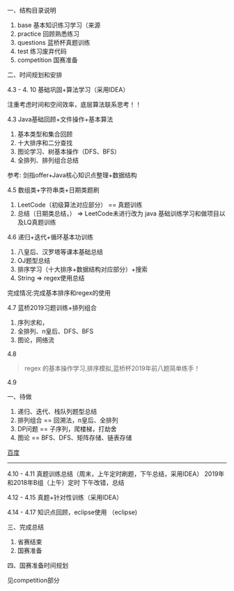一、结构目录说明

1. base 基本知识练习学习（来源
2. practice 回顾熟悉练习
3. questions 蓝桥杯真题训练
4. test 练习废弃代码
5. competition 国赛准备


二、时间规划和安排

4.3 - 4. 10 基础巩固+算法学习（采用IDEA）

注重考虑时间和空间效率，底层算法联系思考！！

4.3 Java基础回顾+文件操作+基本算法
1. 基本类型和集合回顾
2. 十大排序和二分查找
3. 图论学习、树基本操作（DFS、BFS）
4. 全排列、排列组合总结

参考: 剑指offer+Java核心知识点整理+数据结构

4.5 数组类+字符串类+日期类题刷
1. LeetCode（初级算法对应部分） == 真题训练
2. 总结（日期类总结，）
=> LeetCode未进行改为 java 基础训练学习和做项目以及LQ真题训练
   

4.6 递归+迭代+循环基本功训练
1. 八皇后、汉罗塔等课本基础总结
2. OJ题型总结
3. 排序学习（十大排序+数据结构对应部分）+搜索
4. String => regex使用总结

完成情况:完成基本排序和regex的使用

4.7 蓝桥2019习题训练+排列组合
1. 序列求和，
2. 全排列、n皇后、DFS、BFS
3. 图论，网络流

4.8 

>>>
> regex 的基本操作学习,排序模拟,蓝桥杯2019年前八题简单练手！
> 

4.9 

一、待做
1. 递归、迭代、栈队列题型总结
2. 排列组合  == 回溯法，n皇后、全排列
3. DP问题   == 子序列，爬楼梯，打劫舍
4. 图论  == BFS、DFS、矩阵存储、链表存储


[百度](http://www.baidu.com)

---

4.10 - 4.11 真题训练总结（周末，上午定时刷题，下午总结，采用IDEA）
2019年和2018年B组（上午）定时
下午改错，总结

4.12 - 4.15 真题+针对性训练（采用IDEA）

4.14 - 4.17 知识点回顾，eclipse使用 （eclipse)


三、完成总结
1. 省赛结束
2. 国赛准备

四、国赛准备时间规划

见competition部分

